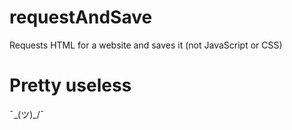 # requestAndSave
Requests HTML for a website and saves it (not JavaScript or CSS)

# Pretty useless
¯\_(ツ)_/¯
